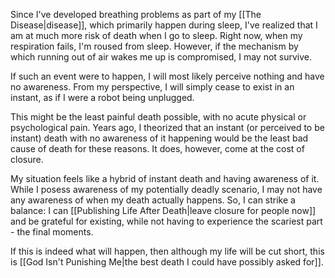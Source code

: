 Since I've developed breathing problems as part of my [[The Disease|disease]], which primarily happen during sleep, I've realized that I am at much more risk of death when I go to sleep. Right now, when my respiration fails, I'm roused from sleep. However, if the mechanism by which running out of air wakes me up is compromised, I may not survive.

If such an event were to happen, I will most likely perceive nothing and have no awareness. From my perspective, I will simply cease to exist in an instant, as if I were a robot being unplugged.

This might be the least painful death possible, with no acute physical or psychological pain. Years ago, I theorized that an instant (or perceived to be instant) death with no awareness of it happening would be the least bad cause of death for these reasons. It does, however, come at the cost of closure.

My situation feels like a hybrid of instant death and having awareness of it. While I posess awareness of my potentially deadly scenario, I may not have any awareness of when my death actually happens. So, I can strike a balance: I can [[Publishing Life After Death|leave closure for people now]] and be grateful for existing, while not having to experience the scariest part - the final moments.

If this is indeed what will happen, then although my life will be cut short, this is [[God Isn't Punishing Me|the best death I could have possibly asked for]].
